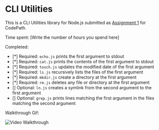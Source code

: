 # CLI Utilities

This is a CLI Utilities library for Node.js submitted as [Assignment 1](http://courses.codepath.com/courses/nodejs_fast_track/unit/1#!assignment) for CodePath.

Time spent: [Write the number of hours you spend here]

Completed:

* [*] Required: `echo.js` prints the first argument to stdout
* [*] Required: `cat.js` prints the contents of the first argument to stdout
* [*] Required: `touch.js` updates the modified date of the first argument
* [*] Required: `ls.js` recursively lists the files of the first argument
* [*] Required: `mkdir.js` create a directory at the first argument
* [*] Required: `rm.js` deletes any file or directory at the first argument 
* [] Optional: `ln.js` creates a symlink from the second argument to the first argument
* [] Optional: `grep.js` prints lines matching the first argument in the files matching the second argument

Walkthrough Gif:

![Video Walkthrough](http://i.imgur.com/PSrDpOY.gif)
